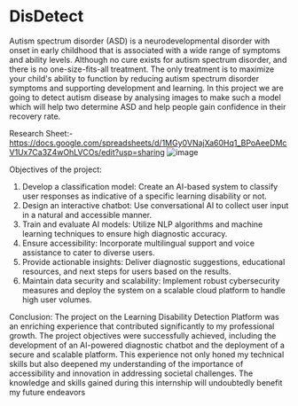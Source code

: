 # DisDetect
Autism spectrum disorder (ASD) is a neurodevelopmental disorder with onset in early childhood that is associated with a wide range of symptoms and ability levels. Although no cure exists for autism spectrum disorder, and there is no one-size-fits-all treatment. The only treatment is to maximize your child's ability to function by reducing autism spectrum disorder symptoms and supporting development and learning. In this project we are going to detect autism disease by analysing images to make such a model which will help two determine ASD and help people gain confidence in their recovery rate.

Research Sheet:-https://docs.google.com/spreadsheets/d/1MGy0VNajXa60Hq1_BPoAeeDMcV1Ux7Ca3Z4wOhLVCOs/edit?usp=sharing
![image](https://github.com/user-attachments/assets/e8991d25-86d4-43e8-ba49-a61ff37a2acf)


Objectives of the project:
1.	Develop a classification model: Create an AI-based system to classify user responses as indicative of a specific learning disability or not.
2.	Design an interactive chatbot: Use conversational AI to collect user input in a natural and accessible manner.
3.	Train and evaluate AI models: Utilize NLP algorithms and machine learning techniques to ensure high diagnostic accuracy.
4.	Ensure accessibility: Incorporate multilingual support and voice assistance to cater to diverse users.
5.	Provide actionable insights: Deliver diagnostic suggestions, educational resources, and next steps for users based on the results.
6.	Maintain data security and scalability: Implement robust cybersecurity measures and deploy the system on a scalable cloud platform to handle high user volumes.

Conclusion:
The project on the Learning Disability Detection Platform was an enriching experience that contributed significantly to my professional growth. The project objectives were successfully achieved, including the development of an AI-powered diagnostic chatbot and the deployment of a secure and scalable platform. This experience not only honed my technical skills but also deepened my understanding of the importance of accessibility and innovation in addressing societal challenges. The knowledge and skills gained during this internship will undoubtedly benefit my future endeavors
